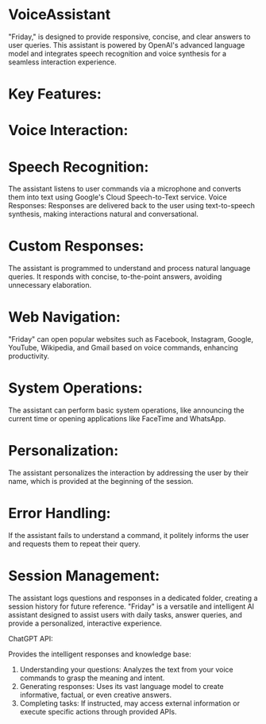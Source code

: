 # VoiceAssistant

"Friday," is designed to provide responsive, concise, and clear answers to user queries. This assistant is powered by OpenAI's advanced language model and integrates speech recognition and voice synthesis for a seamless interaction experience.

# Key Features:

# Voice Interaction:
# Speech Recognition: 
The assistant listens to user commands via a microphone and converts them into text using Google's Cloud Speech-to-Text service.
Voice Responses: Responses are delivered back to the user using text-to-speech synthesis, making interactions natural and conversational.
# Custom Responses:
The assistant is programmed to understand and process natural language queries. It responds with concise, to-the-point answers, avoiding unnecessary elaboration.
# Web Navigation:
"Friday" can open popular websites such as Facebook, Instagram, Google, YouTube, Wikipedia, and Gmail based on voice commands, enhancing productivity.
# System Operations:
The assistant can perform basic system operations, like announcing the current time or opening applications like FaceTime and WhatsApp.
# Personalization:
The assistant personalizes the interaction by addressing the user by their name, which is provided at the beginning of the session.
# Error Handling:
If the assistant fails to understand a command, it politely informs the user and requests them to repeat their query.
# Session Management:
The assistant logs questions and responses in a dedicated folder, creating a session history for future reference.
"Friday" is a versatile and intelligent AI assistant designed to assist users with daily tasks, answer queries, and provide a personalized, interactive experience.

ChatGPT API:

Provides the intelligent responses and knowledge base:

1) Understanding your questions: Analyzes the text from your voice commands to grasp the meaning and intent.
2) Generating responses: Uses its vast language model to create informative, factual, or even creative answers.
3) Completing tasks: If instructed, may access external information or execute specific actions through provided APIs.

